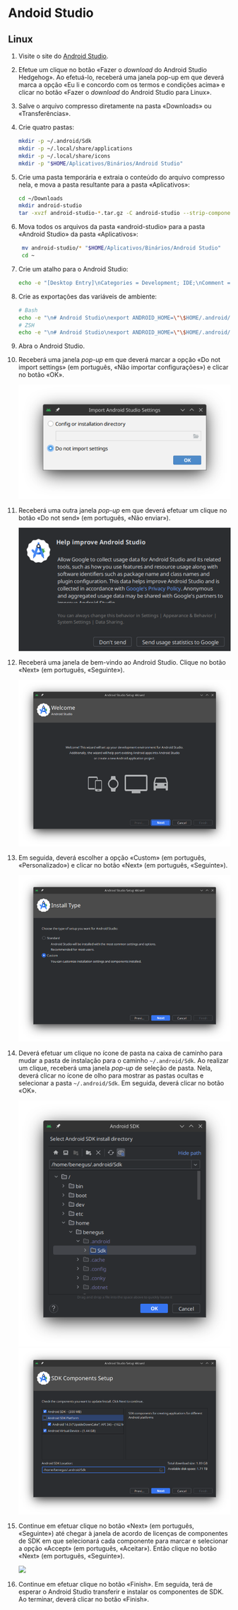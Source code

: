 # Andoid Studio

## Linux

1. Visite o site do [Android Studio](https://developer.android.com/studio?hl=pt-br).
2. Efetue um clique no botão «Fazer o *download* do Android Studio Hedgehog». Ao efetuá-lo, receberá uma janela pop-up em que deverá marca a opção «Eu li e concordo com os termos e condições acima» e clicar no botão «Fazer o *download* do Android Studio para Linux».
3. Salve o arquivo compresso diretamente na pasta «Downloads» ou «Transferências».
4. Crie quatro pastas:

   ```sh
   mkdir -p ~/.android/Sdk
   mkdir -p ~/.local/share/applications
   mkdir -p ~/.local/share/icons
   mkdir -p "$HOME/Aplicativos/Binários/Android Studio"
   ```

5. Crie uma pasta temporária e extraia o conteúdo do arquivo compresso nela, e mova a pasta resultante para a pasta «Aplicativos»:

   ```sh
   cd ~/Downloads
   mkdir android-studio
   tar -xvzf android-studio-*.tar.gz -C android-studio --strip-components=1
   ```

6. Mova todos os arquivos da pasta «android-studio» para a pasta «Android Studio» da pasta «Aplicativos»:

   ```sh
    mv android-studio/* "$HOME/Aplicativos/Binários/Android Studio"
    cd ~
    ```

7. Crie um atalho para o Android Studio:
   
   ```sh
   echo -e "[Desktop Entry]\nCategories = Development; IDE;\nComment = The Android development environment based on IntelliJ IDEA to write Android apps\nComment[pt_BR] = Ambiente de desenvolvimento baseado na versão comunitária de IntelliJ IDEA para escrever os aplicativos de Android\nComment[pt_PT] = Ambiente de desenvolvimento baseado na versão comunitária de IntelliJ IDEA para escrever as aplicações de Android\nEncoding = UTF-8\nExec = \"\$HOME/Aplicativos/Binários/Android Studio/bin/studio.sh\" %f\nGenericName = IDE\nIcon = android-studio\nName = Android Studio\nStartupWMClass = jetbrains-studio\nTerminal = false\nType = Application\nVersion = 1.0" > ~/.local/share/applications/android-studio.desktop
   ```

8. Crie as exportações das variáveis de ambiente:

   ```sh
   # Bash
   echo -e "\n# Android Studio\nexport ANDROID_HOME=\"\$HOME/.android/Sdk\"\nexport PATH=\"\$PATH:\$ANDROID_HOME/tools\"\nexport PATH=\"\$PATH:\$ANDROID_HOME/platform-tools\"" >> ~/.bashrc
   # ZSH
   echo -e "\n# Android Studio\nexport ANDROID_HOME=\"\$HOME/.android/Sdk\"\nexport PATH=\"\$PATH:\$ANDROID_HOME/tools\"\nexport PATH=\"\$PATH:\$ANDROID_HOME/platform-tools\"" >> ~/.zshrc
   ```

9. Abra o Android Studio. 
10. Receberá uma janela *pop-up* em que deverá marcar a opção «Do not import settings» (em português, «Não importar configurações») e clicar no botão «OK».

    ![Uma janela de configurações de importação de Android Studio](image-01.png)

11. Receberá uma outra janela *pop-up* em que deverá efetuar um clique no botão «Do not send» (em português, «Não enviar»).

    ![Uma janela de configurações de envio de dados de Android Studio](image-02.png)

12. Receberá uma janela de bem-vindo ao Android Studio. Clique no botão «Next» (em português, «Seguinte»).

    ![Uma janela de boas-vindas ao Android Studio](image-03.png)

13. Em seguida, deverá escolher a opção «Custom» (em português, «Personalizado») e clicar no botão «Next» (em português, «Seguinte»).

    ![Uma janela de escolha de tipo de instalação](image-04.png)

14. Deverá efetuar um clique no ícone de pasta na caixa de caminho para mudar a pasta de instalação para o caminho `~/.android/Sdk`. Ao realizar um clique, receberá uma janela *pop-up* de seleção de pasta. Nela, deverá clicar no ícone de olho para mostrar as pastas ocultas e selecionar a pasta `~/.android/Sdk`. Em seguida, deverá clicar no botão «OK».

    ![Uma janela de seleção de pasta de instalação](image-05.png)
    ![Uma janela de configuracão de instalação de componentes de SDK](image-06.png)

15. Continue em efetuar clique no botão «Next» (em português, «Seguinte») até chegar à janela de acordo de licenças de componentes de SDK em que selecionará cada componente para marcar e selecionar a opção «Accept» (em português, «Aceitar»). Então clique no botão «Next» (em português, «Seguinte»).

    ![](image-07.png)

16. Continue em efetuar clique no botão «Finish». Em seguida, terá de esperar o Android Studio transferir e instalar os componentes de SDK. Ao terminar, deverá clicar no botão «Finish».
